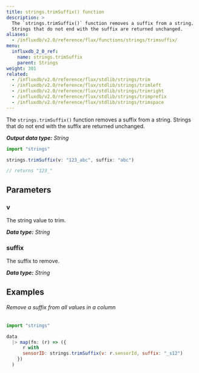 ```yaml
---
title: strings.trimSuffix() function
description: >
  The `strings.trimSuffix()` function removes a suffix from a string.
  Strings that do not end with the suffix are returned unchanged.
aliases:
  - /influxdb/v2.0/reference/flux/functions/strings/trimsuffix/
menu:
  influxdb_2_0_ref:
    name: strings.trimSuffix
    parent: Strings
weight: 301
related:
  - /influxdb/v2.0/reference/flux/stdlib/strings/trim
  - /influxdb/v2.0/reference/flux/stdlib/strings/trimleft
  - /influxdb/v2.0/reference/flux/stdlib/strings/trimright
  - /influxdb/v2.0/reference/flux/stdlib/strings/trimprefix
  - /influxdb/v2.0/reference/flux/stdlib/strings/trimspace
---
```


The `strings.trimSuffix()` function removes a suffix from a string.
Strings that do not end with the suffix are returned unchanged.

_**Output data type:** String_

```js
import "strings"

strings.trimSuffix(v: "123_abc", suffix: "abc")

// returns "123_"
```

## Parameters

### v
The string value to trim.

_**Data type:** String_

### suffix
The suffix to remove.

_**Data type:** String_

## Examples

###### Remove a suffix from all values in a column
```js
import "strings"

data
  |> map(fn: (r) => ({
      r with
      sensorID: strings.trimSuffix(v: r.sensorId, suffix: "_s12")
    })
  )
```
